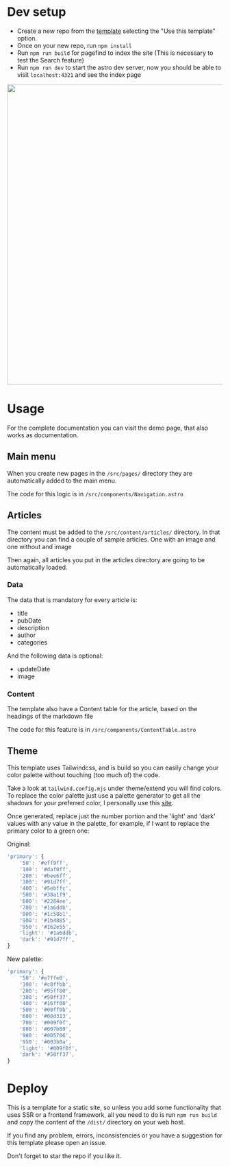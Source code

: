 # Dev setup

- Create a new repo from the [template](https://github.com/gerardo-m/astro_knowledge_base) selecting the "Use this template" option.
- Once on your new repo, run `npm install`
- Run `npm run build` for pagefind to index the site (This is necessary to test the Search feature)
- Run `npm run dev` to start the astro dev server, now you should be able to visit `localhost:4321` and see the index page


<img src="https://i.ibb.co/f1b8BSf/astro-kb-index.png" width="700">


# Usage

For the complete documentation you can visit the demo page, that also works as documentation.

## Main menu

When you create new pages in the `/src/pages/` directory they are automatically added to the main menu.

The code for this logic is in `/src/components/Navigation.astro`

## Articles

The content must be added to the `/src/content/articles/` directory. In that directory you can find 
a couple of sample articles. One with an image and one without and image

Then again, all articles you put in the articles directory are going to be automatically loaded.

### Data

The data that is mandatory for every article is:
- title
- pubDate
- description
- author
- categories

And the following data is optional:
- updateDate
- image

### Content

The template also have a Content table for the article, based on the headings of the markdown file

The code for this feature is in `/src/components/ContentTable.astro`

## Theme

This template uses Tailwindcss, and is build so you can easily change your color palette without 
touching (too much of) the code.

Take a look at `tailwind.config.mjs` under theme/extend you will find colors. To replace the color
palette just use a palette generator to get all the shadows for your preferred color, I personally 
use this [site](https://uicolors.app/create).

Once generated, replace just the number portion and the 'light' and 'dark' values with any value
in the palette, for example, if I want to replace the primary color
to a green one:

Original:
```mjs
'primary': {
    '50': '#eff9ff',
    '100': '#daf0ff',
    '200': '#bee6ff',
    '300': '#91d7ff',
    '400': '#5ebffc',
    '500': '#38a1f9',
    '600': '#2284ee',
    '700': '#1a6ddb',
    '800': '#1c58b1',
    '900': '#1b4885',
    '950': '#162e55',
    'light': '#1a6ddb',
    'dark': '#91d7ff',
}
```

New palette:
```mjs
'primary': {
    '50': '#e7ffe0',
    '100': '#c8ffbb',
    '200': '#95ff80',
    '300': '#50ff37',
    '400': '#16ff00',
    '500': '#00ff0b',
    '600': '#00d313',
    '700': '#009f0f',
    '800': '#007b09',
    '900': '#005706',
    '950': '#003b0a',
    'light': '#009f0f',
    'dark': '#50ff37',
}
```

# Deploy

This is a template for a static site, so unless you add some functionality that uses SSR
or a frontend framework, all you need to do is run `npm run build` and copy the content of
the `/dist/` directory on your web host.

If you find any problem, errors, inconsistencies or you have a suggestion for this template
please open an issue.

Don't forget to star the repo if you like it.